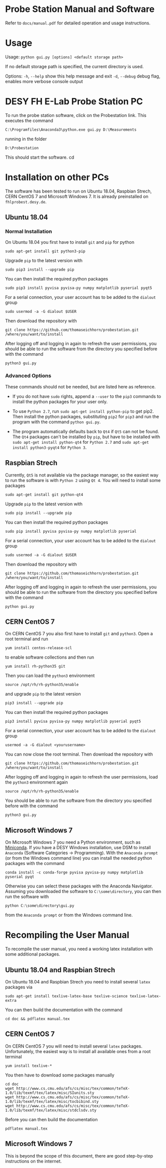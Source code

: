 # Probe Station Manual and Software

Refer to `docs/manual.pdf` for detailed operation and usage instructions.


# Usage

Usage: `python gui.py [options] <default storage path>`

If no default storage path is specified, the current directory is used.

Options:
  `-h`, `--help`   show this help message and exit
  `-d`, `--debug`  debug flag, enables more verbose console output


# DESY FH E-Lab Probe Station PC

To run the probe station software, click on the Probestation link.
This executes the command
```
C:\Programfiles\Anaconda3\python.exe gui.py D:\Measurements
```
running in the folder
```
D:\Probestation
```
This should start the software.
cd 

# Installation on other PCs

The software has been tested to run on Ubuntu 18.04, Raspbian Strech, CERN CentOS 7 and Microsoft Windows 7.
It is already preinstalled on `fhlprobest.desy.de`.


## Ubuntu 18.04


### Normal Installation

On Ubuntu 18.04 you first have to install `git` and `pip` for python
```
sudo apt-get install git python3-pip
```
Upgrade `pip` to the latest version with
```
sudo pip3 install --upgrade pip
```
You can then install the required python packages
```
sudo pip3 install pyvisa pyvisa-py numpy matplotlib pyserial pyqt5
```
For a serial connection, your user account has to be added to the `dialout` group
```
sudo usermod -a -G dialout $USER
```
Then download the repository with
```
git clone https://github.com/thomaseichhorn/probestation.git /where/you/want/to/install
```
After logging off and logging in again to refresh the user permissions, you should be able to run the software from the directory you specified before with the command
```
python3 gui.py
```


### Advanced Options

These commands should not be needed, but are listed here as reference.

- If you do not have `sudo` rights, append a `--user` to the `pip3` commands to install the python packages for your user only.

- To use `Python 2.7`, run `sudo apt-get install python-pip` to get pip2. Then install the python packages, substituting `pip2` for `pip3` and run the program with the command `python gui.py`.

- The program automatically defaults back to `Qt4` if `Qt5` can not be found. The `Qt4` packages can't be installed by `pip`, but have to be installed with `sudo apt-get install python-qt4` for `Python 2.7` and `sudo apt-get install python3-pyqt4` for `Python 3`.


## Raspbian Strech

Currently, `Qt5` is not available via the package manager, so the easiest way to run the software is with `Python 2` using `Qt 4`. You will need to install some packages
```
sudo apt-get install git python-qt4
```
Upgrade `pip` to the latest version with
```
sudo pip install --upgrade pip
```
You can then install the required python packages
```
sudo pip install pyvisa pyvisa-py numpy matplotlib pyserial
```
For a serial connection, your user account has to be added to the `dialout` group
```
sudo usermod -a -G dialout $USER
```
Then download the repository with
```
git clone https://github.com/thomaseichhorn/probestation.git /where/you/want/to/install
```
After logging off and logging in again to refresh the user permissions, you should be able to run the software from the directory you specified before with the command
```
python gui.py
```


## CERN CentOS 7

On CERN CentOS 7 you also first have to install `git` and `python3`. Open a root terminal and run
```
yum install centos-release-scl
```
to enable software collections and then run
```
yum install rh-python35 git
```
Then you can load the `python3` environment
```
source /opt/rh/rh-python35/enable
```
and upgrade `pip` to the latest version
```
pip3 install --upgrade pip
```
You can then install the required python packages
```
pip3 install pyvisa pyvisa-py numpy matplotlib pyserial pyqt5
```
For a serial connection, your user account has to be added to the `dialout` group
```
usermod -a -G dialout <yourusername>
```
You can now close the root terminal. Then download the repository with
```
git clone https://github.com/thomaseichhorn/probestation.git /where/you/want/to/install
```
After logging off and logging in again to refresh the user permissions, load the `python3` environment again
```
source /opt/rh/rh-python35/enable
```
You should be able to run the software from the directory you specified before with the command
```
python3 gui.py
```


## Microsoft Windows 7

On Microsoft Windows 7 you need a Python environment, such as [Miniconda](https://conda.io/miniconda.html).
If you have a DESY Windows installation, use DSM to install `Anaconda` (Software Categories -> Programming).
With the `Anaconda prompt` (or from the Windows command line) you can install the needed python packages with the command
```
conda install -c conda-forge pyvisa pyvisa-py numpy matplotlib pyserial pyqt
```
Otherwise you can select these packages with the Anaconda Navigator.
Assuming you downloaded the software to `C:\some\directory`, you can then run the software with
```
python C:\some\directory\gui.py
```
from the `Anaconda prompt` or from the Windows command line.


# Recompiling the User Manual

To recompile the user manual, you need a working latex installation with some additional packages.


## Ubuntu 18.04 and Raspbian Strech

On Ubuntu 18.04 and Raspbian Strech you need to install several `latex` packages via
```
sudo apt-get install texlive-latex-base texlive-science texlive-latex-extra
```
You can then build the documentation with the command
```
cd doc && pdflatex manual.tex
```


## CERN CentOS 7

On CERN CentOS 7 you will need to install several `latex` packages. Unfortunately, the easiest way is to install all available ones from a root terminal
```
yum install texlive-*
```
You then have to download some packages manually
```
cd doc
wget http://www.cs.cmu.edu/afs/cs/misc/tex/common/teTeX-1.0/lib/texmf/tex/latex/misc/SIunits.sty
wget http://www.cs.cmu.edu/afs/cs/misc/tex/common/teTeX-1.0/lib/texmf/tex/latex/misc/tocbibind.sty
wget http://www.cs.cmu.edu/afs/cs/misc/tex/common/teTeX-1.0/lib/texmf/tex/latex/misc/stdclsdv.sty
```
Before you can then build the documentation
```
pdflatex manual.tex
```

## Microsoft Windows 7

This is beyond the scope of this document, there are good step-by-step instructions on the internet.
